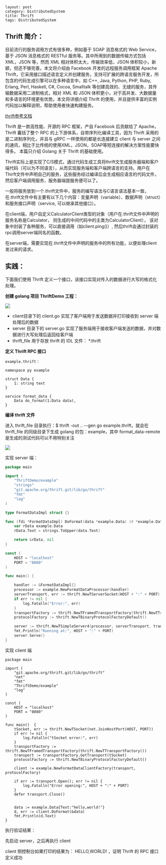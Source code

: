 ```
layout: post
category: DistributedSystem
title: Thrift
tags: DistributedSystem
```

## Thrift 简介：

目前流行的服务调用方式有很多种，例如基于 SOAP 消息格式的 Web Service，基于 JSON 消息格式的 RESTful 服务等。其中所用到的数据传输方式包括 XML，JSON 等，然而 XML 相对体积太大，传输效率低，JSON 体积较小，新颖，但还不够完善。本文将介绍由 Facebook 开发的远程服务调用框架 Apache Thrift，它采用接口描述语言定义并创建服务，支持可扩展的跨语言服务开发，所包含的代码生成引擎可以在多种语言中，如 C++, Java, Python, PHP, Ruby, Erlang, Perl, Haskell, C#, Cocoa, Smalltalk 等创建高效的、无缝的服务，其传输数据采用二进制格式，相对 XML 和 JSON 体积更小，对于高并发、大数据量和多语言的环境更有优势。本文将详细介绍 Thrift 的使用，并且提供丰富的实例代码加以解释说明，帮助使用者快速构建服务。

[thrift参考文档](https://www.ibm.com/developerworks/cn/java/j-lo-apachethrift/index.html)

Thrift 是一款高性能、开源的 RPC 框架，产自 Facebook 后贡献给了 Apache，Thrift 囊括了整个 RPC 的上下游体系，自带序列化编译工具，因为 Thrift 采用的是二进制序列化，并且与 gRPC 一样使用的都是长连接建立 client 与 server 之间的通讯，相比于比传统的使用XML，JSON，SOAP等短连接的解决方案性能要快得多。
本篇只介绍 Golang 关于 Thrift 的基础使用。

Thrift实际上是实现了C/S模式，通过代码生成工具将thrift文生成服务器端和客户端代码（可以为不同语言），从而实现服务端和客户端跨语言的支持。用户在Thirft文件中声明自己的服务，这些服务经过编译后会生成相应语言的代码文件，然后客户端调用服务，服务器端提服务便可以了。

一般将服务放到一个.thrift文件中，服务的编写语法与C语言语法基本一致，在.thrift文件中有主要有以下几个内容：变量声明（variable）、数据声明（struct）和服务接口声明（service, 可以继承其他接口）。

在client端，用户自定义CalculatorClient类型的对象（用户在.thrift文件中声明的服务名称是Calculator， 则生成的中间代码中的主类为CalculatorClient）， 该对象中封装了各种服务，可以直接调用（如client.ping()）, 然后thrift会通过封装的rpc调用server端同名的函数。

在server端，需要实现在.thrift文件中声明的服务中的所有功能，以便处理client发过来的请求。

 

## 实践：
下面我们使用 Thrift 定义一个接口，该接口实现对传入的数据进行大写的格式化处理。

**创建 golang 项目 ThriftDemo 工程：**

![](https://upload-images.jianshu.io/upload_images/208550-bcb893005250db84.png?imageMogr2/auto-orient/strip%7CimageView2/2/w/473/format/webp)

- client目录下的 client.go 实现了客户端用于发送数据并打印接收到 server 端处理后的数据
- server 目录下的 server.go 实现了服务端用于接收客户端发送的数据，并对数据进行大写处理后返回给客户端
- thrift_file 用于存放 thrift 的 IDL 文件： *.thrift

**定义 Thrift RPC 接口**
```
example.thrift：

namespace py example

struct Data {
    1: string text
}

service format_data {
    Data do_format(1:Data data),
}
```

**编译 thrift 文件**

进入 thrift_file 目录执行：$ thrift -out .. --gen go example.thrift，就会在 thrift_file 的同级目录下生成 golang 的包：example，其中 format_data-remote 是生成的测试代码可以不用特别关注

![](https://upload-images.jianshu.io/upload_images/208550-03e830dbda815157.png?imageMogr2/auto-orient/strip%7CimageView2/2/w/470/format/webp)

实现 server 端：

```go
package main

import (
    "ThriftDemo/example"
    "strings"
    "git.apache.org/thrift.git/lib/go/thrift"
    "fmt"
    "log"
)

type FormatDataImpl struct {}

func (fdi *FormatDataImpl) DoFormat(data *example.Data) (r *example.Data, err error){
    var rData example.Data
    rData.Text = strings.ToUpper(data.Text)

    return &rData, nil
}

const (
    HOST = "localhost"
    PORT = "8080"
)

func main() {

    handler := &FormatDataImpl{}
    processor := example.NewFormatDataProcessor(handler)
    serverTransport, err := thrift.NewTServerSocket(HOST + ":" + PORT)
    if err != nil {
        log.Fatalln("Error:", err)
    }
    transportFactory := thrift.NewTFramedTransportFactory(thrift.NewTTransportFactory())
    protocolFactory := thrift.NewTBinaryProtocolFactoryDefault()

    server := thrift.NewTSimpleServer4(processor, serverTransport, transportFactory, protocolFactory)
    fmt.Println("Running at:", HOST + ":" + PORT)
    server.Serve()
}

```


实现 client 端

```
package main

import (
    "git.apache.org/thrift.git/lib/go/thrift"
    "net"
    "fmt"
    "ThriftDemo/example"
    "log"
)

const (
    HOST = "localhost"
    PORT = "8080"
)

func main()  {
    tSocket, err := thrift.NewTSocket(net.JoinHostPort(HOST, PORT))
    if err != nil {
        log.Fatalln("tSocket error:", err)
    }
    transportFactory := thrift.NewTFramedTransportFactory(thrift.NewTTransportFactory())
    transport := transportFactory.GetTransport(tSocket)
    protocolFactory := thrift.NewTBinaryProtocolFactoryDefault()

    client := example.NewFormatDataClientFactory(transport, protocolFactory)

    if err := transport.Open(); err != nil {
        log.Fatalln("Error opening:", HOST + ":" + PORT)
    }
    defer transport.Close()


    data := example.Data{Text:"hello,world!"}
    d, err := client.DoFormat(&data)
    fmt.Println(d.Text)
}

```
执行验证结果：

先启动 server，之后再执行 client

client 侧控制台如果打印的结果为： HELLO,WORLD! ，证明 Thrift 的 RPC 接口定义成功
